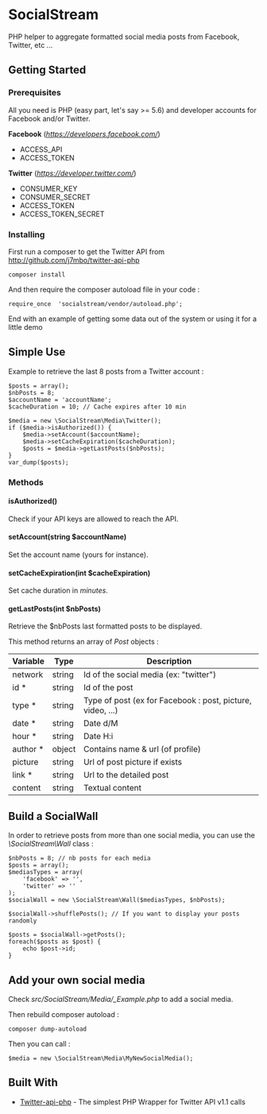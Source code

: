 # SocialStream

PHP helper to aggregate formatted social media posts from Facebook, Twitter, etc ...

## Getting Started

### Prerequisites

All you need is PHP (easy part, let's say >= 5.6) and developer accounts for Facebook and/or Twitter.

**Facebook** (*https://developers.facebook.com/*)

* ACCESS_API
* ACCESS_TOKEN

**Twitter** (*https://developer.twitter.com/*)

* CONSUMER_KEY
* CONSUMER_SECRET
* ACCESS_TOKEN
* ACCESS_TOKEN_SECRET

### Installing

First run a composer to get the Twitter API from http://github.com/j7mbo/twitter-api-php

```
composer install
```

And then require the composer autoload file in your code :

```
require_once  'socialstream/vendor/autoload.php';
```

End with an example of getting some data out of the system or using it for a little demo

## Simple Use

Example to retrieve the last 8 posts from a Twitter account :

```
$posts = array();
$nbPosts = 8;
$accountName = 'accountName';
$cacheDuration = 10; // Cache expires after 10 min

$media = new \SocialStream\Media\Twitter();
if ($media->isAuthorized()) {
    $media->setAccount($accountName);
    $media->setCacheExpiration($cacheDuration);
    $posts = $media->getLastPosts($nbPosts);
}
var_dump($posts);
```


### Methods

#### isAuthorized()

Check if your API keys are allowed to reach the API.

#### setAccount(string $accountName)

Set the account name (yours for instance).

#### setCacheExpiration(int $cacheExpiration)

Set cache duration in *minutes*.

#### getLastPosts(int $nbPosts)

Retrieve the $nbPosts last formatted posts to be displayed. 

This method returns an array of *Post* objects :

| Variable | Type | Description |
|---|---|---|
| network | string | Id of the social media (ex: "twitter") |
| id * | string | Id of the post |
| type * | string | Type of post (ex for Facebook : post, picture, video, ...) |
| date * | string | Date d/M |
| hour * | string | Date H:i |
| author * | object | Contains name & url (of profile) |
| picture | string | Url of post picture if exists |
| link * | string | Url to the detailed post |
| content | string | Textual content |

## Build a SocialWall 

In order to retrieve posts from more than one social media, you can use the *\SocialStream\Wall* class :

```
$nbPosts = 8; // nb posts for each media
$posts = array();
$mediasTypes = array(
    'facebook' => '',
    'twitter' => ''
);
$socialWall = new \SocialStream\Wall($mediasTypes, $nbPosts);

$socialWall->shufflePosts(); // If you want to display your posts randomly

$posts = $socialWall->getPosts();
foreach($posts as $post) {
    echo $post->id;
}
```

## Add your own social media

Check *src/SocialStream/Media/_Example.php* to add a social media. 

Then rebuild composer autoload :

```
composer dump-autoload
```

Then you can call :

```
$media = new \SocialStream\Media\MyNewSocialMedia();
```

## Built With

* [Twitter-api-php](http://github.com/j7mbo/twitter-api-php) - The simplest PHP Wrapper for Twitter API v1.1 calls
